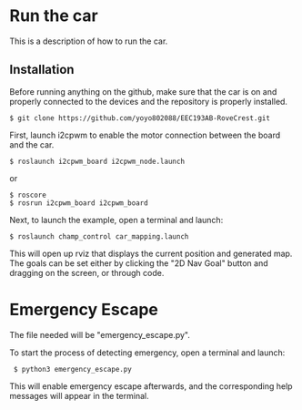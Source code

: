 # Run the car
This is a description of how to run the car.

## Installation

Before running anything on the github, make sure that the car is on and properly connected to the devices and the repository is properly installed. 

    $ git clone https://github.com/yoyo802088/EEC193AB-RoveCrest.git
    

First, launch i2cpwm to enable the motor connection between the board and the car.

    $ roslaunch i2cpwm_board i2cpwm_node.launch
    
or
    
    $ roscore
    $ rosrun i2cpwm_board i2cpwm_board

Next, to launch the example, open a terminal and launch:

    $ roslaunch champ_control car_mapping.launch

This will open up rviz that displays the current position and generated map.
The goals can be set either by clicking the "2D Nav Goal" button and dragging on the screen, or through code.

# Emergency Escape
The file needed will be "emergency_escape.py".

To start the process of detecting emergency, open a terminal and launch:

     $ python3 emergency_escape.py
     
This will enable emergency escape afterwards, and the corresponding help messages will appear in the terminal.
